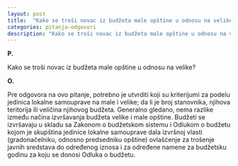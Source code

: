 ```yaml
---
layout: post
title:  "Kako se troši novac iz budžeta male opštine u odnosu na velike?"
categories: pitanja-odgovori
description: "Kako se troši novac iz budžeta male opštine u odnosu na velike?"
---
```


**P.**

Kako se troši novac iz budžeta male opštine u odnosu na velike?


**O.**

Pre odgovora na ovo pitanje, potrebno je utvrditi koji su kriterijumi za podelu jedinica lokalne samouprave na male i velike; da li je broj stanovnika, njihova teritorija ili veličina njihovog budžeta.
Generalno gledano, nema razlike između načina izvršavanja budžeta velike i male opštine. Budžeti se izvršavaju u skladu sa Zakonom o budžetskom sistemu i Odlukom o budžetu kojom je skupština jedinice lokalne samouprave dala izvršnoj vlasti (gradonačelniku, odnosno predsedniku opštine) ovlašćenje za trošenje javnih sredstava do određenog iznosa i za određene namene za budžetsku godinu za koju se donosi Odluka o budžetu.
